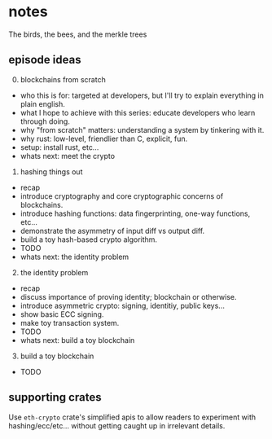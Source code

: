 # notes

The birds, the bees, and the merkle trees

## episode ideas

0. blockchains from scratch
  - who this is for: targeted at developers, but I'll try to explain everything in plain english.
  - what I hope to achieve with this series: educate developers who learn through doing.
  - why "from scratch" matters: understanding a system by tinkering with it.
  - why rust: low-level, friendlier than C, explicit, fun.
  - setup: install rust, etc...
  - whats next: meet the crypto

1. hashing things out
  - recap
  - introduce cryptography and core cryptographic concerns of blockchains.
  - introduce hashing functions: data fingerprinting, one-way functions, etc...
  - demonstrate the asymmetry of input diff vs output diff.
  - build a toy hash-based crypto algorithm.
  - TODO
  - whats next: the identity problem


2. the identity problem
  - recap
  - discuss importance of proving identity; blockchain or otherwise.
  - introduce asymmetric crypto: signing, identitiy, public keys...
  - show basic ECC signing.
  - make toy transaction system.
  - TODO
  - whats next: build a toy blockchain


3. build a toy blockchain
  - TODO



## supporting crates

Use `eth-crypto` crate's simplified apis to allow readers
to experiment with hashing/ecc/etc... without getting caught
up in irrelevant details.


